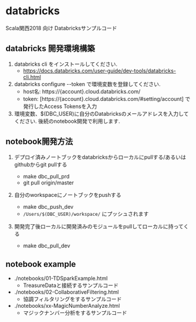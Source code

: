 # databricks
Scala関西2018 向け Databricksサンプルコード

## databricks 開発環境構築
1. databricks cli をインストールしてください.
   -  https://docs.databricks.com/user-guide/dev-tools/databricks-cli.html
1. databricks configure --token で環境変数を登録してください.
   - host名: https://{account}.cloud.databricks.com/
   - token: [https://{account}.cloud.databricks.com/#setting/account] で発行したAccess Tokensを入力
1. 環境変数、$(DBC_USER)に自分のDatabricksのメールアドレスを入力してください. 後続のnotebook開発で利用します.

## notebook開発方法
1. デプロイ済みノートブックをdatabricksからローカルにpullする/あるいはgithubからgit pullする
   - make dbc_pull_prd
   - git pull origin/master

1. 自分のworkspaceにノートブックをpushする
   - make dbc_push_dev
   - `/Users/$(DBC_USER)/workspace/` にプッシュされます

1. 開発完了後ローカルに開発済みのモジュールをpullしてローカルに持ってくる
   - make dbc_pull_dev

## notebook example
  - ./notebooks/01-TDSparkExample.html
    - TreasureDataと接続するサンプルコード
  - ./notebooks/02-CollaborativeFiltering.html
    - 協調フィルタリングをするサンプルコード
  - ./notebooks/xx-MagicNumberAnalyze.html
    - マジックナンバー分析をするサンプルコード
